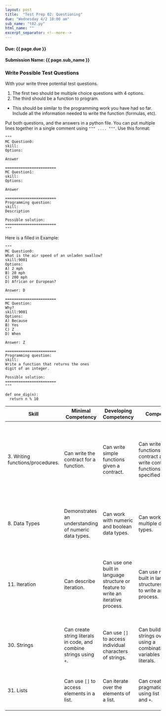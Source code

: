 ```yaml
---
layout: post
title:  "Test Prep 02: Questioning"
due: "Wednesday 4/2 10:00 am"
sub_name: "t02.py"
html_name: ""
excerpt_separator: <!--more-->
---
```


#### Due: {{ page.due }}
#### Submission Name: {{ page.sub_name }}

### Write Possible Test Questions
With your write three potential test questions.
1. The first two should be multiple choice questions with 4 options.
2. The third should be a function to program.
  - This should be similar to the programming work you have had so far. Include all the information needed to write the function (formulas, etc).

Put both questions, and the answers in a python file. You can put multiple lines together in a single comment using `""" .... """`. Use this format:

```
"""
MC Question0:
skill:
Options:

Answer

=======================
MC Question1:
skill:
Options:

Answer

=======================
Programming question:
skill:
Description

Possible solution:
=======================
"""
```

Here is a filled in Example:
```
"""
MC Question0:
What is the air speed of an unladen swallow?
skill:9001
Options:
A) 2 mph
B) 20 mph
C) 200 mph
D) African or European?

Answer: D

=======================
MC Question:
Why?
skill:9001
Options:
A) Because
B) Yes
C) Z
D) When

Answer: Z

=======================
Programming question:
skill:
Write a function that returns the ones
digit of an integer.

Possible solution:
=======================
"""

def one_dig(n):
  return n % 10
```


| Skill | Minimal Competency | Developing Competency | Competency | Mastery
| --- | --- | --- | --- | --- |
| 3. Writing functions/procedures. | Can write the contract for a function. | Can write simple functions given a contract. | Can write complex functions given a contract and can write contracts for functions given a specified task. | Can write contracts for complex functions, implement those functions and create effective test cases for them. |
| 8. Data Types | Demonstrates an understanding of numeric data types.  | Can work with numeric and boolean data types. | Can work with multiple data types. | Can work with multiple data types, including null/None values. |
| 11. Iteration | Can describe iteration. | Can use one built in language structure or feature to write an iterative process. | Can use multiple built in language structures/features to write an iterative process. | Can control iterative processes using counters and non-counter based boolean conditions. |
| 30. Strings | Can create string literals in code, and combine strings using `+`.  | Can use `[]` to access individual characters of strings.  | Can build new strings over time using a combination of variables and literals. | Can use the unicode values of characters to transform strings. |
| 31. Lists | Can use `[]` to access elements in a list.  | Can iterate over the elements of a list.  | Can create lists pragmatically using list methods and `+`.  | Can create and work with lists that contain sublists.  |
